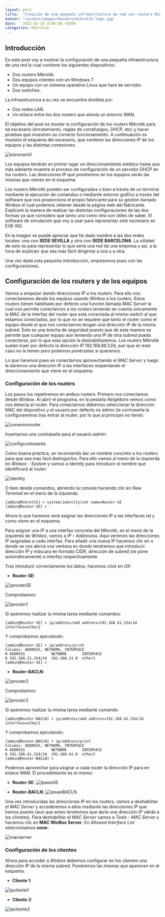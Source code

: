 ```yaml
---
layout: post
title:  "Creación de una pequeña infraestructura de red con routers Mikrotik"
banner: "/assets/images/banners/mikrotik-logo.jpg"
date:   2022-02-25 9:00:00 +0200
categories: Mikrotik
---
```


## Introducción

En este post voy a mostrar la configuración de una pequeña infraestructura de una red la cual contiene los siguientes dispositivos:

* Dos routers Mikrotik.
* Dos equipos clientes con un Windows 7.
* Un equipo con un sistema operativo Linux que hará de servidor.
* Dos switches.

La infraestructura a su vez se encuentra dividida por:

* Dos redes LAN.
* Un enlace entre los dos routers que simula un entorno WAN.

El objetivo del post es mostar la configuración de los routers Mikrotik para tal escenario (enrutamiento, reglas de cortafuegos, DHCP, etc) y hacer pruebas que muestren su correcto funcionamiento. A continuación os muestro el esquema del escenario, que contiene las direcciones IP de los equipos y las distintas conexiones:

![escenario1](https://i.ibb.co/BLHRf3p/escenario-1.jpg) 

Los equipos tendrán en primer lugar un direccionamiento estático hasta que más adelante muestre el proceso de configuración de un servidor DHCP en los routers. Las direcciones IP que pondremos en los equipos serán las mismas que vienen en el esquema.

Los routers Mikrotik pueden ser configurados o bien a través de un terminal mediante la ejecución de comandos o mediante entorno gráfico a través del software que nos proporciona el propio fabricante para su gestión llamado *Winbox* el cual podemos obtener desde la página web del fabricante. Explicaré la manera de realizar las distintas configuraciones de las dos formas ya que considero que tanto una como otra son útiles de saber. El software de simulación que voy a usar para representar este escenario es EVE-NG.

En la imagen se puede apreciar que he dado nombre a las dos redes locales: una con **SEDE SEVILLA** y otra con **SEDE BARCELONA**. La utilidad de esto es para representar lo que sería una red de una empresa y así, a la hora de explicarr que sea más fácil dirigirme a una u a otra.

Una vez dada esta pequeña introducción, empezemos pues con las configuraciones.

## Configuración de los routers y de los equipos

Vamos a empezar dando direcciones IP a los routers. Para ello nos conectaremos desde los equipos usando *Winbox* a los routers. Estos routers tienen habilitado por defecto una función llamada *MAC Server* la cual nos permite conectarnos a los routers teniendo en cuenta únicamente la MAC de la interfaz del router que está conectada al mismo switch al que estamos conectados, por lo que no se requiere que tanto el router como el equipo desde el que nos conectamos tengan una dirección IP de la misma subred. Esto es una brecha de seguridad puesto que de esta manera se permite que cualquier equipo aún teniendo una IP de otra subred pueda conectarse, por lo que esta opción la deshabilitaremos. Los routers Mikrotik suelen traer por defecto la dirección IP 192.168.88.1/24, aun que en este caso no la tienen pero podemos ponérselas si queremos.

Lo que haremos pues es conectarnos aprovechando el *MAC Server* y luego le daremos una dirección IP a las interfaces respentando el direccionamiento que viene en el esquema:

### Configuración de los routers

Los pasos los repetiremos en ambos routers. Primero nos conectamos desde *Winbox*. Al abrir el programa, en la pestaña *Neighbors* vemos como nos detecta al router. Para conectarnos debemos seleccionar la dirección MAC del dispositivo y el usuario por defecto es admin (la contraseña la configuraremos tras entrar al router, por lo que al principio no tiene):

![conexionrouter](https://i.ibb.co/ph1vzqt/mikrotik-1-1.jpg)

Insertamos una contraseña para el usuario *admin*:

![configcontraseña](https://i.ibb.co/RjFBLnN/mikrotik-1-2.jpg)

Como buena práctica, se recomienda dar un nombre concreto a los routers para que sea más fácil distinguirlos. Para ello vamos al menú de la izquierda en *Winbox* - *System* y vamos a *Identity* para introducir el nombre que identificará al router:

![identity](https://i.ibb.co/qnjdpPp/mikrotik-identity.jpg)

O bien desde comandos, abriendo la consola haciendo clic en *New Terminal* en el menú de la izquierda:
````terminal
[admin@Mikrotik] > system/identity/set name=Router-SE
[admin@Router-SE] >
````

Ahora lo que haremos será asignar las direcciones IP a las interfaces tal y como viene en el esquema.

Para asignar una IP a una interfaz concreta del Mikrotik, en el menú de la izquierda de *Winbox*, vamos a *IP* – *Addresess*. Aquí veremos las direcciones IP asignadas a cada interfaz. Para añadir una nueva IP hacemos clic en **+** donde se nos abrirá una ventana en donde tendremos que introducir: dirección IP y máscara en formato CIDR, dirección de subred (se pone automáticamente) e interfaz respectivamente.

Tras introducir correctamente los datos, hacemos click en *OK*:

* **Router-SE**:

![iprouterSE](https://i.ibb.co/kGB5Ltd/mikrotik-direccionamiento-SE.jpg) 

Comprobamos:

![iprouter1](https://i.ibb.co/cYLDxkN/mikrotik-1-3-2.jpg)

Si queremos realizar la misma tarea mediante comandos:
````terminal
[admin@Router-SE] > ip/address/add address=192.168.41.254/24 interface=ether2
````

Y comprobamos ejecutando:
````terminal
[admin@Router-SE] > ip/address/print
Columns: ADDRESS, NETWORK, INTERFACE
# ADDRESS            NETWORK       INTERFACE
0 192.168.21.254/24  192.168.21.0  ether1
[admin@Router-SE] >
````


* **Router-BACLN**:

![iprouter2](https://i.ibb.co/zhN4QpG/mikrotik-direccionamiento-BACLN.jpg)

Comprobamos:

![iprouter2](https://i.ibb.co/Gc1k4gC/mikrotik-1-3-1.jpg)

Si queremos realizar la misma tarea mediante comando:
````terminal
[admin@Router-BACLN] > ip/address/add address=192.168.41.254/24 interface=ether2
````

Y comprobamos ejecutando:
````terminal
[admin@Router-BACLN] > ip/address/print
Columns: ADDRESS, NETWORK, INTERFACE
# ADDRESS            NETWORK       INTERFACE
0 192.168.41.254/24  192.168.41.0  ether2
[admin@Router-BACLN] >
````

Podemos aprovechar para asignar a cada router la dirección IP para en enlace WAN. El procedimiento es el mismo:

* **Router-SE**:
![ipwanSE](https://i.ibb.co/4t9f8pM/wan-se.jpg)

* **Router-BACLN**:
![ipwanBACLN](https://i.ibb.co/qmLpdVt/wan-bacln.jpg)

Una vez introducidas las direcciones IP en los routers, vamos a deshabilitar el *MAC Server* y accederemos a ellos mediante las direcciones IP que hemos puesto (aun que antes tendremos que darle una dirección IP válida a los clinetes). Para deshabilitar el *MAC Server* vamos a *Tools* - *MAC Server* y hacemos clic en **MAC WinBox Server**. En *Allowed Interface List* seleccionamos **none**:

![macserver](https://i.ibb.co/fXRKc4s/mac-server.jpg)


### Configuración de los clientes

Ahora para acceder a *Winbox* debemos configurar en los clientes una dirección IP de la misma subred. Pondremos las mismas que aparecen en el esquema.

* **Cliente 1**:

![ipcliente1](https://i.ibb.co/THYSYhv/cliente-1.jpg)

* **Cliente 2**:

![ipcliente2](https://i.ibb.co/PtKcQLD/cliente-2.jpg)

